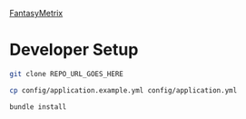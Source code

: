 [FantasyMetrix](https://fantasymetrix.herokuapp.com)

# Developer Setup

```bash
git clone REPO_URL_GOES_HERE

cp config/application.example.yml config/application.yml

bundle install
```
